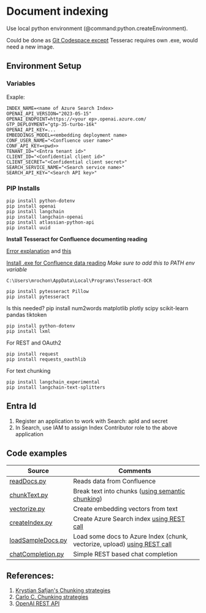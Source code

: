 # Document indexing
Use local python environment (@command:python.createEnvironment).

Could be done as [Git Codespace except](https://docs.github.com/en/codespaces/setting-up-your-project-for-codespaces/adding-a-dev-container-configuration/setting-up-your-python-project-for-codespaces) Tesserac requires own .exe, would need a new image.

## Environment Setup

### Variables

Exaple:

```
INDEX_NAME=<name of Azure Search Index>
OPENAI_API_VERSION="2023-05-15"
OPENAI_ENDPOINT=https://<your ep>.openai.azure.com/
GTP_DEPLOYMENT="gtp-35-turbo-16k"
OPENAI_API_KEY=...
EMBEDDINGS_MODEL=<embedding deployment name>
CONF_USER_NAME="<Confluence user name>"
CONF_API_KEY=<pwd>>
TENANT_ID="<Entra tenant id>"
CLIENT_ID="<Confidential client id>"
CLIENT_SECRET="<Confidential client secret>"
SEARCH_SERVICE_NAME="<Search service name>"
SEARCH_API_KEY="<Search API key>"
```
### PIP Installs

```
pip install python-dotenv
pip install openai
pip install langchain
pip install langchain-openai
pip install atlassian-python-api
pip install uuid
```

**Install Tesseract for Confluence documenting reading**

[Error explanation](https://stackoverflow.com/questions/50951955/pytesseract-tesseractnotfound-error-tesseract-is-not-installed-or-its-not-i) and [this](https://stackoverflow.com/questions/50655738/how-do-i-resolve-a-tesseractnotfounderror)

[Install .exe for Confluence data reading](https://github.com/UB-Mannheim/tesseract/wiki)
*Make sure to add this to PATH env variable*
```
C:\Users\mrochon\AppData\Local\Programs\Tesseract-OCR
```

```
pip install pytesseract Pillow
pip install pytesseract
```

Is this needed?
pip install num2words matplotlib plotly scipy scikit-learn pandas tiktoken

```
pip install python-dotenv
pip install lxml
```

For REST and OAuth2
```
pip install request
pip install requests_oauthlib
```

For text chunking
```
pip install langchain_experimental
pip install langchain-text-splitters
```

## Entra Id

1. Register an application to work with Search: apId and secret
2. In Search, use IAM to assign Index Contributor role to the above application

## Code examples

| Source | Comments |
| --- | --- |
| [readDocs.py](https://github.com/mrochon/python/blob/main/readDocs.py) | Reads data from Confluence |
| [chunkText.py](https://github.com/mrochon/python/blob/main/chunkText.py) | Break text into chunks ([using semantic chunking](https://python.langchain.com/docs/modules/data_connection/document_transformers/semantic-chunker/)) |
| [vectorize.py](https://github.com/mrochon/python/blob/main/vectorize.py) | Create embedding vectors from text |
| [createIndex.py](https://github.com/mrochon/python/blob/main/createIndex.py) | Create Azure Search index [using REST call](https://learn.microsoft.com/en-us/rest/api/searchservice/indexes/create?view=rest-searchservice-2023-11-01&tabs=HTTP)|
| [loadSampleDocs.py](https://github.com/mrochon/python/blob/main/loadSampleDocs.py) | Load some docs to Azure Index (chunk, vectorize, upload) [using REST call](hhttps://learn.microsoft.com/en-us/rest/api/searchservice/documents/?view=rest-searchservice-2023-11-01&tabs=HTTP)|
| [chatCompletion.py](https://github.com/mrochon/python/blob/main/chatCompletion.py) | Simple REST based chat completion | 


## References:

1. [Krystian Safjan's Chunking strategies](https://safjan.com/from-fixed-size-to-nlp-chunking-a-deep-dive-into-text-chunking-techniques/#google_vignette)
2. [Carlo C. Chunking strategies](https://medium.com/aimonks/chunking-strategies-for-more-effective-rag-through-llm-63ae7b046b46)
3. [OpenAI REST API](https://github.com/Azure/azure-rest-api-specs/blob/main/specification/cognitiveservices/data-plane/AzureOpenAI/inference/stable/2024-02-01/inference.json)